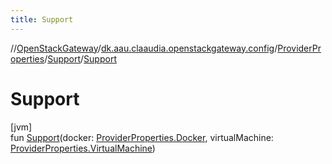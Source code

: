 ```yaml
---
title: Support
---
```

//[OpenStackGateway](../../../../index.html)/[dk.aau.claaudia.openstackgateway.config](../../index.html)/[ProviderProperties](../index.html)/[Support](index.html)/[Support](-support.html)



# Support



[jvm]\
fun [Support](-support.html)(docker: [ProviderProperties.Docker](../-docker/index.html), virtualMachine: [ProviderProperties.VirtualMachine](../-virtual-machine/index.html))




